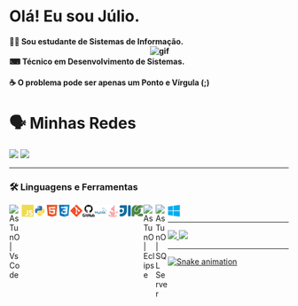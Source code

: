 # Olá! Eu sou Júlio.

<div>
  
####  👨‍💻 Sou estudante de Sistemas de Informação. <img align="right" alt="gif" width="250px" src="https://github.com/AsTunO/AsTunO/blob/main/GitGif/Brk.gif">
####  ⌨ Técnico em Desenvolvimento de Sistemas.                               
####  ☕ O problema pode ser apenas um Ponto e Vírgula (;)
  
</div>


# 🗣️ Minhas Redes

<a href="https://www.instagram.com/jcrs_01/" target="_blank"><img src="https://img.shields.io/badge/-Instagram-%23E4405F?style=for-the-badge&logo=instagram&logoColor=white" target="_blank"></a>
<a href="https://www.linkedin.com/in/jcr2707" target="_blank"><img src="https://img.shields.io/badge/-LinkedIn-%230077B5?style=for-the-badge&logo=linkedin&logoColor=white" target="_blank"></a>

---

</div>

### 🛠️ Linguagens e Ferramentas
<img align="left" alt="AsTunO | VsCode" width="22px" src="https://upload.wikimedia.org/wikipedia/commons/2/2d/Visual_Studio_Code_1.18_icon.svg" />
<img align="left" alt="AsTunO | JavaScript" width="22px" src="https://raw.githubusercontent.com/devicons/devicon/master/icons/javascript/javascript-plain.svg" />
<img align="left" alt="AsTunO | Python" width="22px" src="https://raw.githubusercontent.com/devicons/devicon/master/icons/python/python-original.svg" />
<img align="left" alt="AsTunO | HTML" width="22px" src="https://raw.githubusercontent.com/devicons/devicon/master/icons/html5/html5-original.svg" />
<img align="left" alt="AsTunO | CSS" width="22px" src="https://raw.githubusercontent.com/devicons/devicon/master/icons/css3/css3-original.svg" />
<img align="left" alt="AsTunO | Git" width="22px" src="https://raw.githubusercontent.com/devicons/devicon/master/icons/git/git-original.svg" />
<img align="left" alt="AsTunO | GitHub" width="22px" src="https://raw.githubusercontent.com/devicons/devicon/master/icons/github/github-original-wordmark.svg" />
<img align="left" alt="AsTunO | MySQL" width="22px" src="https://raw.githubusercontent.com/devicons/devicon/master/icons/mysql/mysql-plain-wordmark.svg" />
<img align="left" alt="AsTunO | Java" width="22px" src="https://raw.githubusercontent.com/devicons/devicon/master/icons/java/java-plain.svg" />
<img align="left" alt="AsTunO | Intellij" width="22px" src="https://raw.githubusercontent.com/devicons/devicon/master/icons/intellij/intellij-plain.svg" />
<img align="left" alt="AsTunO | Pycharm" width="22px" src="https://raw.githubusercontent.com/devicons/devicon/master/icons/pycharm/pycharm-plain.svg" />
<img align="left" alt="AsTunO | Eclipse" width="22px" src="https://cdn.icon-icons.com/icons2/1381/PNG/128/eclipse_94656.png" />
<img align="left" alt="AsTunO | SQL Server" width="22px" src="https://img.icons8.com/color/452/microsoft-sql-server.png" />
<img align="left" alt="AsTunO | Windows" width="22px" src="https://raw.githubusercontent.com/devicons/devicon/master/icons/windows8/windows8-original.svg" />
</div>
</br>

---
<div>
  <a href="https://github.com/AsTunO">
  <img height="210em" src="https://github-readme-stats.vercel.app/api?username=AsTunO&show_icons=true&theme=midnight-purple&include_all_commits=true&count_private=true"/>
  <img height="210em" src="https://github-readme-stats.vercel.app/api/top-langs/?username=AsTunO&langs_count=16&theme=midnight-purple"/>
</div>

---

![Snake animation](https://github.com/AsTunO/AsTunO/blob/output/github-contribution-grid-snake.svg)

